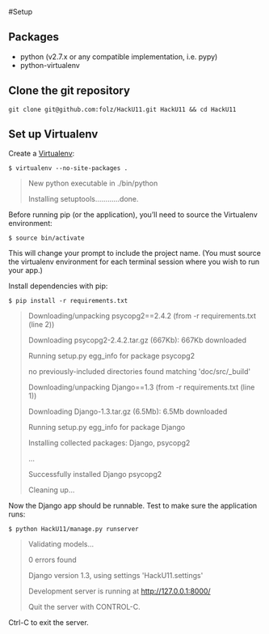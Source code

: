 #Setup

## Packages

* python (v2.7.x or any compatible implementation, i.e. pypy)
* python-virtualenv

## Clone the git repository

`git clone git@github.com:folz/HackU11.git HackU11 && cd HackU11`

## Set up Virtualenv

Create a [Virtualenv](http://pypi.python.org/pypi/virtualenv):

`$ virtualenv --no-site-packages .`

> New python executable in ./bin/python
> 
> Installing setuptools............done.


Before running pip (or the application), you’ll need to source the Virtualenv environment:

`$ source bin/activate`

This will change your prompt to include the project name. (You must source the virtualenv environment for each terminal session where you wish to run your app.)

Install dependencies with pip:

`$ pip install -r requirements.txt`

> Downloading/unpacking psycopg2==2.4.2 (from -r requirements.txt (line 2))
> 
> Downloading psycopg2-2.4.2.tar.gz (667Kb): 667Kb downloaded
> 
> Running setup.py egg_info for package psycopg2
> 
>   no previously-included directories found matching 'doc/src/_build'
> 
> Downloading/unpacking Django==1.3 (from -r requirements.txt (line 1))
> 
> Downloading Django-1.3.tar.gz (6.5Mb): 6.5Mb downloaded
> 
> Running setup.py egg_info for package Django
> 
> Installing collected packages: Django, psycopg2
> 
> ...
> 
> Successfully installed Django psycopg2
> 
> Cleaning up...

Now the Django app should be runnable. Test to make sure the application runs:

`$ python HackU11/manage.py runserver`

> Validating models...
> 
> 
> 
> 0 errors found
> 
> Django version 1.3, using settings 'HackU11.settings'
> 
> Development server is running at http://127.0.0.1:8000/
> 
> Quit the server with CONTROL-C.

Ctrl-C to exit the server.
